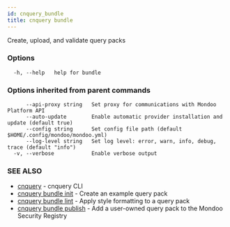 ```yaml
---
id: cnquery_bundle
title: cnquery bundle
---
```


Create, upload, and validate query packs

### Options

```
  -h, --help   help for bundle
```

### Options inherited from parent commands

```
      --api-proxy string   Set proxy for communications with Mondoo Platform API
      --auto-update        Enable automatic provider installation and update (default true)
      --config string      Set config file path (default $HOME/.config/mondoo/mondoo.yml)
      --log-level string   Set log level: error, warn, info, debug, trace (default "info")
  -v, --verbose            Enable verbose output
```

### SEE ALSO

- [cnquery](cnquery.md) - cnquery CLI
- [cnquery bundle init](cnquery_bundle_init.md) - Create an example query pack
- [cnquery bundle lint](cnquery_bundle_lint.md) - Apply style formatting to a query pack
- [cnquery bundle publish](cnquery_bundle_publish.md) - Add a user-owned query pack to the Mondoo Security Registry
